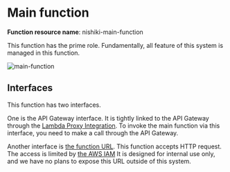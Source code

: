 # Main function

**Function resource name**: nishiki-main-function

This function has the prime role.
Fundamentally, all feature of this system is managed in this function.

![main-function](/img/aws/functions/main-function.drawio.svg)

## Interfaces

This function has two interfaces.

One is the API Gateway interface.
It is tightly linked to the API Gateway through the [Lambda Proxy Integration](https://docs.aws.amazon.com/apigateway/latest/developerguide/set-up-lambda-proxy-integrations.html).
To invoke the main function via this interface, you need to make a call through the API Gateway.

Another interface is [the function URL](https://docs.aws.amazon.com/lambda/latest/dg/lambda-urls.html).
This function accepts HTTP request.
The access is limited by [the AWS IAM](https://docs.aws.amazon.com/lambda/latest/dg/urls-auth.html#urls-auth-iam)
It is designed for internal use only, and we have no plans to expose this URL outside of this system.
